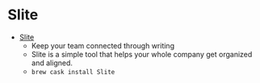 # Slite
- [Slite](https://slite.com/)
  -  Keep your team connected through writing
  - Slite is a simple tool that helps your whole company get organized and aligned.
  - `brew cask install Slite`
